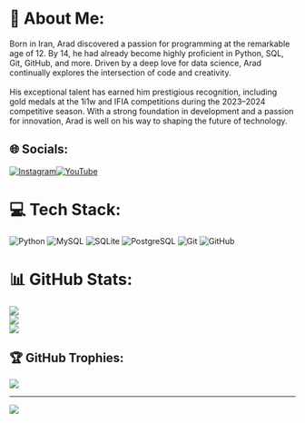 # 💫 About Me:
Born in Iran, Arad discovered a passion for programming at the remarkable age of 12. By 14, he had already become highly proficient in Python, SQL, Git, GitHub, and more. Driven by a deep love for data science, Arad continually explores the intersection of code and creativity.<br><br>His exceptional talent has earned him prestigious recognition, including gold medals at the 1i1w and IFIA competitions during the 2023–2024 competitive season. With a strong foundation in development and a passion for innovation, Arad is well on his way to shaping the future of technology.

## 🌐 Socials:
[![Instagram](https://img.shields.io/badge/Instagram-%23E4405F.svg?logo=Instagram&logoColor=white)](https://instagram.com/https://www.instagram.com/aradrouhaniiiiii)[![YouTube](https://img.shields.io/badge/YouTube-%23FF0000.svg?logo=YouTube&logoColor=white)](https://youtube.com/@https://www.youtube.com/@AradRouhaniiiiii) 

# 💻 Tech Stack:
![Python](https://img.shields.io/badge/python-3670A0?style=for-the-badge&logo=python&logoColor=ffdd54)  ![MySQL](https://img.shields.io/badge/mysql-4479A1.svg?style=for-the-badge&logo=mysql&logoColor=white)  ![SQLite](https://img.shields.io/badge/sqlite-003B57.svg?style=for-the-badge&logo=sqlite&logoColor=white)  ![PostgreSQL](https://img.shields.io/badge/postgresql-316192.svg?style=for-the-badge&logo=postgresql&logoColor=white)  ![Git](https://img.shields.io/badge/git-%23F05033.svg?style=for-the-badge&logo=git&logoColor=white)  ![GitHub](https://img.shields.io/badge/github-%23121011.svg?style=for-the-badge&logo=github&logoColor=white)

# 📊 GitHub Stats:
![](https://github-readme-stats.vercel.app/api?username=AradRouhaniiiiii&theme=dark&hide_border=false&include_all_commits=true&count_private=false)<br/>
![](https://nirzak-streak-stats.vercel.app/?user=AradRouhaniiiiii&theme=dark&hide_border=false)<br/>
![](https://github-readme-stats.vercel.app/api/top-langs/?username=AradRouhaniiiiii&theme=dark&hide_border=true&include_all_commits=true&count_private=false&layout=compact)

## 🏆 GitHub Trophies:
![](https://github-profile-trophy.vercel.app/?username=AradRouhaniiiiii&theme=radical&no-frame=true&no-bg=false&margin-w=4)

---
[![](https://visitcount.itsvg.in/api?id=AradRouhaniiiiii&icon=0&color=0)](https://visitcount.itsvg.in)
